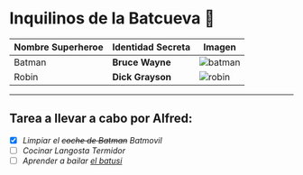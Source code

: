 <!-- Titulo -->

# Inquilinos de la Batcueva :bat:


<!-- 6-Tabla -->

|Nombre Superheroe       |Identidad Secreta             |Imagen       |
|-----------  |---------------  |----------  |
|Batman   |**Bruce Wayne**      |![batman](https://mural.uv.es/franpevi/batman.jpg)         |
|Robin    |**Dick Grayson**      |![robin](https://mural.uv.es/franpevi/robin.jpg)       |


***
## Tarea a llevar a cabo por Alfred:

- [x] *Limpiar el ~~coche de Batman~~ Batmovil*
- [ ] *Cocinar Langosta Termidor*
- [ ] *Aprender a bailar [el batusi](https://youtu.be/wnoBD1OPUX4.)*